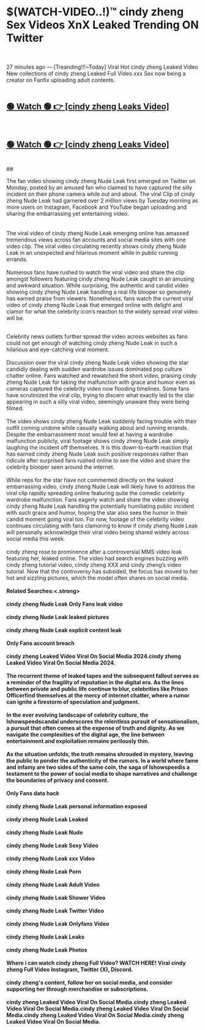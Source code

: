 

# $(WATCH-VIDEO..!)™ cindy zheng Sex Videos XnX Leaked Trending ON Twitter<br>
<br>

27 minutes ago — [Treanding!!!~Today] Viral Hot cindy zheng Leaked Video New collections of cindy zheng Leaked Full Video xxx Sex now being a creator on Fanfix uploading adult contents.
<br>
 <br>

##  <a href="https://clipsfans.site/?title=cindy_zheng&ref=git">🟢 Watch 🟢 👉 [cindy zheng Leaks Video]</a><br>
  <br>

##  <a href="https://clipsfans.site/?title=cindy_zheng&ref=git">🟢 Watch 🟢 👉 [cindy zheng Leaks Video]</a><br>
  <br>
  ##
  <br>

The fan video showing cindy zheng Nude Leak first emerged on Twitter on Monday, posted by an amused fan who claimed to have captured the silly incident on their phone camera while out and about. The viral Clip of cindy zheng Nude Leak had garnered over 2 million views by Tuesday morning as more users on Instagram, Facebook and YouTube began uploading and sharing the embarrassing yet entertaining video.
<br><br>
  <br>
The viral video of cindy zheng Nude Leak emerging online has amassed tremendous views across fan accounts and social media sites with one video clip. The viral video circulating recently shows cindy zheng Nude Leak in an unexpected and hilarious moment while in public running errands.
<br><br>
Numerous fans have rushed to watch the viral video and share the clip amongst followers featuring cindy zheng Nude Leak caught in an amusing and awkward situation. While surprising, the authentic and candid video showing cindy zheng Nude Leak handling a real life blooper so genuinely has earned praise from viewers. Nonetheless, fans watch the current viral video of cindy zheng Nude Leak that emerged online with delight and clamor for what the celebrity icon’s reaction to the widely spread viral video will be.
<br><br>

Celebrity news outlets further spread the video across websites as fans could not get enough of watching cindy zheng Nude Leak in such a hilarious and eye-catching viral moment.
<br><br>
Discussion over the viral cindy zheng Nude Leak video showing the star candidly dealing with sudden wardrobe issues dominated pop culture chatter online. Fans watched and rewatched the short video, praising cindy zheng Nude Leak for taking the malfunction with grace and humor even as cameras captured the celebrity video now flooding timelines. Some fans have scrutinized the viral clip, trying to discern what exactly led to the star appearing in such a silly viral video, seemingly unaware they were being filmed.
<br><br>
The video shows cindy zheng Nude Leak suddenly facing trouble with their outfit coming undone while casually walking about and running errands. Despite the embarrassment most would feel at having a wardrobe malfunction publicly, viral footage shows cindy zheng Nude Leak simply laughing the incident off themselves. It is this down-to-earth reaction that has earned cindy zheng Nude Leak such positive responses rather than ridicule after surprised fans rushed online to see the video and share the celebrity blooper seen around the internet.
<br><br>
While reps for the star have not commented directly on the leaked embarrassing video, cindy zheng Nude Leak will likely have to address the viral clip rapidly spreading online featuring quite the comedic celebrity wardrobe malfunction. Fans eagerly watch and share the video showing cindy zheng Nude Leak handling the potentially humiliating public incident with such grace and humor, hoping the star also sees the humor in their candid moment going viral too. For now, footage of the celebrity video continues circulating with fans clamoring to know if cindy zheng Nude Leak will personally acknowledge their viral video being shared widely across social media this week.
<br><br>
cindy zheng rose to prominence after a controversial MMS video leak featuring her, leaked online. The video had search engines buzzing with cindy zheng tutorial video, cindy zheng XXX and cindy zheng’s video tutorial. Now that the controversy has subsided, the focus has moved to her hot and sizzling pictures, which the model often shares on social media.
<br><br>
<strong>Related Searches:<.strong>
<br><br>
cindy zheng Nude Leak Only Fans leak video
<br><br>
cindy zheng Nude Leak leaked pictures
<br><br>
cindy zheng Nude Leak explicit content leak
<br><br>
Only Fans account breach
<br><br>
cindy zheng Leaked Video Viral On Social Media 2024.cindy zheng Leaked Video Viral On Social Media 2024.
<br><br>
The recurrent theme of leaked tapes and the subsequent fallout serves as a reminder of the fragility of reputation in the digital era. As the lines between private and public life continue to blur, celebrities like Prison Officerfind themselves at the mercy of internet chatter, where a rumor can ignite a firestorm of speculation and judgment.
<br><br>
In the ever evolving landscape of celebrity culture, the Ishowspeedscandal underscores the relentless pursuit of sensationalism, a pursuit that often comes at the expense of truth and dignity. As we navigate the complexities of the digital age, the line between entertainment and exploitation remains perilously thin.
<br><br>
As the situation unfolds, the truth remains shrouded in mystery, leaving the public to ponder the authenticity of the rumors. In a world where fame and infamy are two sides of the same coin, the saga of Ishowspeedis a testament to the power of social media to shape narratives and challenge the boundaries of privacy and consent.
<br><br>
Only Fans data hack
<br><br>
cindy zheng Nude Leak personal information exposed
<br><br>
cindy zheng Nude Leak Leaked
<br><br>
cindy zheng Nude Leak Nude
<br><br>
cindy zheng Nude Leak Sexy Video
<br><br>
cindy zheng Nude Leak xxx Video
<br><br>
cindy zheng Nude Leak Porn
<br><br>
cindy zheng Nude Leak Adult Video
<br><br>
cindy zheng Nude Leak Shower Video
<br><br>
cindy zheng Nude Leak Twitter Video
<br><br>
cindy zheng Nude Leak Onlyfans Video
<br><br>
cindy zheng Nude Leak Leaks
<br><br>
cindy zheng Nude Leak Photos
<br><br>
Where i can watch cindy zheng Full Video? WATCH HERE! Viral cindy zheng Full Video Instagram, Twitter (X), Discord.
<br><br>
cindy zheng's content, follow her on social media, and consider supporting her through merchandise or subscriptions.
<br><br>
cindy zheng Leaked Video Viral On Social Media.cindy zheng Leaked Video Viral On Social Media.cindy zheng Leaked Video Viral On Social Media.cindy zheng Leaked Video Viral On Social Media.cindy zheng Leaked Video Viral On Social Media.

